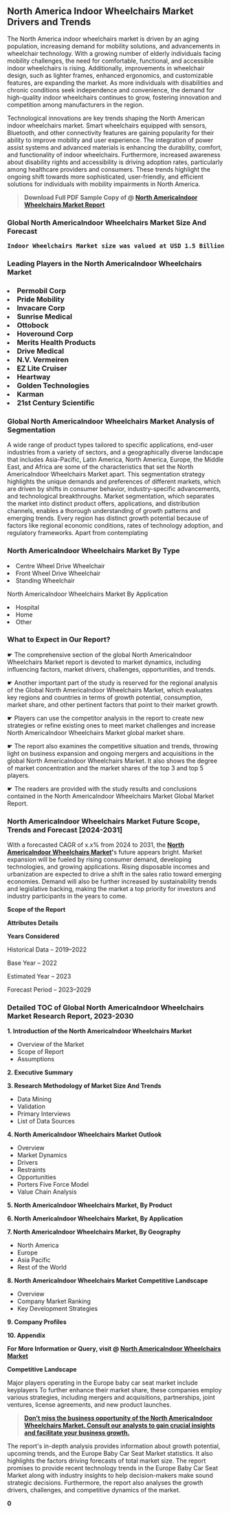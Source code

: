 <p> <h2>North America Indoor Wheelchairs Market Drivers and Trends</h2><p>The North America indoor wheelchairs market is driven by an aging population, increasing demand for mobility solutions, and advancements in wheelchair technology. With a growing number of elderly individuals facing mobility challenges, the need for comfortable, functional, and accessible indoor wheelchairs is rising. Additionally, improvements in wheelchair design, such as lighter frames, enhanced ergonomics, and customizable features, are expanding the market. As more individuals with disabilities and chronic conditions seek independence and convenience, the demand for high-quality indoor wheelchairs continues to grow, fostering innovation and competition among manufacturers in the region.</p><p>Technological innovations are key trends shaping the North American indoor wheelchairs market. Smart wheelchairs equipped with sensors, Bluetooth, and other connectivity features are gaining popularity for their ability to improve mobility and user experience. The integration of power assist systems and advanced materials is enhancing the durability, comfort, and functionality of indoor wheelchairs. Furthermore, increased awareness about disability rights and accessibility is driving adoption rates, particularly among healthcare providers and consumers. These trends highlight the ongoing shift towards more sophisticated, user-friendly, and efficient solutions for individuals with mobility impairments in North America.</p></p><blockquote id="" class=""><strong>Download Full PDF Sample Copy of @&nbsp;<a href="https://www.verifiedmarketreports.com/download-sample/?rid=485122&utm_source=GitHub-Jan&utm_medium=291" target="_blank">North AmericaIndoor Wheelchairs Market Report</a>&nbsp;&nbsp;</strong></blockquote><h3 id="" class=""><strong>Global&nbsp;North AmericaIndoor Wheelchairs Market Size And Forecast</strong></h3><pre class="reader-text-block__code-block"><strong>Indoor Wheelchairs Market size was valued at USD 1.5 Billion in 2022 and is projected to reach USD 2.8 Billion by 2030, growing at a CAGR of 8.4% from 2024 to 2030.</strong></pre><h3 id="" class="">Leading Players in the&nbsp;North AmericaIndoor Wheelchairs Market</h3><h3 class=""></Li><Li>Permobil Corp</Li><Li> Pride Mobility</Li><Li> Invacare Corp</Li><Li> Sunrise Medical</Li><Li> Ottobock</Li><Li> Hoveround Corp</Li><Li> Merits Health Products</Li><Li> Drive Medical</Li><Li> N.V. Vermeiren</Li><Li> EZ Lite Cruiser</Li><Li> Heartway</Li><Li> Golden Technologies</Li><Li> Karman</Li><Li> 21st Century Scientific</h3><h3 id="" class="">Global&nbsp;North AmericaIndoor Wheelchairs Market Analysis of Segmentation</h3><p id="" class="">A wide range of product types tailored to specific applications, end-user industries from a variety of sectors, and a geographically diverse landscape that includes Asia-Pacific, Latin America, North America, Europe, the Middle East, and Africa are some of the characteristics that set the North AmericaIndoor Wheelchairs Market apart. This segmentation strategy highlights the unique demands and preferences of different markets, which are driven by shifts in consumer behavior, industry-specific advancements, and technological breakthroughs. Market segmentation, which separates the market into distinct product offers, applications, and distribution channels, enables a thorough understanding of growth patterns and emerging trends. Every region has distinct growth potential because of factors like regional economic conditions, rates of technology adoption, and regulatory frameworks. Apart from contemplating</p><h3 id="" class="">North AmericaIndoor Wheelchairs Market&nbsp;By Type</h3><p></Li><Li>Centre Wheel Drive Wheelchair</Li><Li> Front Wheel Drive Wheelchair</Li><Li> Standing Wheelchair</p><div class="" data-test-id=""><p>North AmericaIndoor Wheelchairs Market&nbsp;By Application</p></div><p class=""></Li><Li>Hospital</Li><Li> Home</Li><Li> Other</p><div class="" data-test-id=""><h3><span class="">What to Expect in Our Report?</span></h3></div><div class="" data-test-id=""><p><span class="">☛ The comprehensive section of the global North AmericaIndoor Wheelchairs Market report is devoted to market dynamics, including influencing factors, market drivers, challenges, opportunities, and trends.</span></p></div><div class="" data-test-id=""><p><span class="">☛ Another important part of the study is reserved for the regional analysis of the Global North AmericaIndoor Wheelchairs Market, which evaluates key regions and countries in terms of growth potential, consumption, market share, and other pertinent factors that point to their market growth.</span></p></div><div class="" data-test-id=""><p><span class="">☛ Players can use the competitor analysis in the report to create new strategies or refine existing ones to meet market challenges and increase North AmericaIndoor Wheelchairs Market global market share.</span></p></div><div class="" data-test-id=""><p><span class="">☛ The report also examines the competitive situation and trends, throwing light on business expansion and ongoing mergers and acquisitions in the global North AmericaIndoor Wheelchairs Market. It also shows the degree of market concentration and the market shares of the top 3 and top 5 players.</span></p></div><div class="" data-test-id=""><p><span class="">☛ The readers are provided with the study results and conclusions contained in the North AmericaIndoor Wheelchairs Market Global Market Report.</span></p></div><div class="" data-test-id=""><h3><span class="">North AmericaIndoor Wheelchairs Market Future Scope, Trends and Forecast [2024-2031]</span></h3></div><div class="" data-test-id=""><p><span class="">With a forecasted CAGR of x.x% from 2024 to 2031, the <strong><a href="https://www.verifiedmarketreports.com/download-sample/?rid=485122&utm_source=GitHub-Jan&utm_medium=291" target="_blank">North AmericaIndoor Wheelchairs Market</a>'</strong>s future appears bright. Market expansion will be fueled by rising consumer demand, developing technologies, and growing applications. Rising disposable incomes and urbanization are expected to drive a shift in the sales ratio toward emerging economies. Demand will also be further increased by sustainability trends and legislative backing, making the market a top priority for investors and industry participants in the years to come.</span></p><p id="ember66" class="ember-view reader-text-block__paragraph"><strong>Scope of the Report</strong></p><p id="ember67" class="ember-view reader-text-block__paragraph"><strong>Attributes Details</strong></p><p id="ember68" class="ember-view reader-text-block__paragraph"><strong>Years Considered</strong></p><p id="ember69" class="ember-view reader-text-block__paragraph">Historical Data &ndash; 2019&ndash;2022</p><p id="ember70" class="ember-view reader-text-block__paragraph">Base Year &ndash; 2022</p><p id="ember71" class="ember-view reader-text-block__paragraph">Estimated Year &ndash; 2023</p><p id="ember72" class="ember-view reader-text-block__paragraph">Forecast Period &ndash; 2023&ndash;2029</p></div><h3 id="" class="">Detailed TOC of Global North AmericaIndoor Wheelchairs Market Research Report, 2023-2030</h3><p id="" class=""><strong>1. Introduction of the North AmericaIndoor Wheelchairs Market</strong></p><ul><li>Overview of the Market</li><li>Scope of Report</li><li>Assumptions</li></ul><p id="" class=""><strong>2. Executive Summary</strong></p><p id="" class=""><strong>3. Research Methodology of Market Size And Trends</strong></p><ul><li>Data Mining</li><li>Validation</li><li>Primary Interviews</li><li>List of Data Sources</li></ul><p id="" class=""><strong>4. North AmericaIndoor Wheelchairs Market Outlook</strong></p><ul><li>Overview</li><li>Market Dynamics</li><li>Drivers</li><li>Restraints</li><li>Opportunities</li><li>Porters Five Force Model</li><li>Value Chain Analysis</li></ul><p id="" class=""><strong>5. North AmericaIndoor Wheelchairs Market, By Product</strong></p><p id="" class=""><strong>6. North AmericaIndoor Wheelchairs Market, By Application</strong></p><p id="" class=""><strong>7. North AmericaIndoor Wheelchairs Market, By Geography</strong></p><ul><li>North America</li><li>Europe</li><li>Asia Pacific</li><li>Rest of the World</li></ul><p id="" class=""><strong>8. North AmericaIndoor Wheelchairs Market Competitive Landscape</strong></p><ul><li>Overview</li><li>Company Market Ranking</li><li>Key Development Strategies</li></ul><p id="" class=""><strong>9. Company Profiles</strong></p><p id="" class=""><strong>10. Appendix</strong></p><p><strong>For More Information or Query, visit&nbsp;@ <a href="https://www.verifiedmarketreports.com/product/indoor-wheelchairs-market/" target="_blank">North AmericaIndoor Wheelchairs Market</a></strong></p><p id="ember61" class="ember-view reader-text-block__paragraph"><strong>Competitive Landscape</strong></p><p id="ember62" class="ember-view reader-text-block__paragraph">Major players operating in the Europe baby car seat market include keyplayers To further enhance their market share, these companies employ various strategies, including mergers and acquisitions, partnerships, joint ventures, license agreements, and new product launches.</p><blockquote id="ember63" class="ember-view reader-text-block__blockquote"><strong><a href="https://www.verifiedmarketreports.com/download-sample/?rid=485122&utm_source=GitHub-Jan&utm_medium=291" target="_blank">Don&rsquo;t miss the business opportunity of the North AmericaIndoor Wheelchairs Market. Consult our analysts to gain crucial insights and facilitate your business growth.</a></strong></blockquote><p id="ember64" class="ember-view reader-text-block__paragraph">The report's in-depth analysis provides information about growth potential, upcoming trends, and the Europe Baby Car Seat Market statistics. It also highlights the factors driving forecasts of total market size. The report promises to provide recent technology trends in the Europe Baby Car Seat Market along with industry insights to help decision-makers make sound strategic decisions. Furthermore, the report also analyses the growth drivers, challenges, and competitive dynamics of the market.</p><p class="ember-view reader-text-block__paragraph"><strong>0</strong></p>
